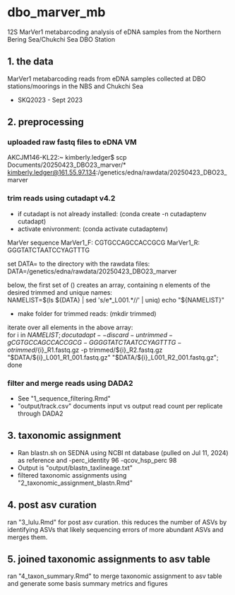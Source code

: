 # dbo_marver_mb

12S MarVer1 metabarcoding analysis of eDNA samples from the Northern Bering Sea/Chukchi Sea DBO Station 

## 1. the data 

MarVer1 metabarcoding reads from eDNA samples collected at DBO stations/moorings in the NBS and Chukchi Sea
- SKQ2023 - Sept 2023 

## 2. preprocessing 

### uploaded raw fastq files to eDNA VM 
AKCJM146-KL22:~ kimberly.ledger$ scp Documents/20250423_DBO23_marver/* kimberly.ledger@161.55.97.134:/genetics/edna/rawdata/20250423_DBO23_marver

### trim reads using cutadapt v4.2
* if cutadapt is not already installed: (conda create -n cutadaptenv cutadapt)
* activate enivronment: (conda activate cutadaptenv) 

MarVer sequence 
MarVer1_F: CGTGCCAGCCACCGCG
MarVer1_R: GGGTATCTAATCCYAGTTTG

set DATA= to the directory with the rawdata files:   
DATA=/genetics/edna/rawdata/20250423_DBO23_marver

below, the first set of () creates an array, containing n elements of the desired trimmed and unique names:   
NAMELIST=$(ls ${DATA} | sed 's/e*_L001.*//' | uniq)
echo "${NAMELIST}"

* make folder for trimmed reads: (mkdir trimmed)

iterate over all elements in the above array:   
for i in ${NAMELIST}; do
   cutadapt --discard-untrimmed -g CGTGCCAGCCACCGCG -G GGGTATCTAATCCYAGTTTG -o trimmed/${i}_R1.fastq.gz -p trimmed/${i}_R2.fastq.gz "$DATA/${i}_L001_R1_001.fastq.gz" "$DATA/${i}_L001_R2_001.fastq.gz";
done

### filter and merge reads using DADA2 
- See "1_sequence_filtering.Rmd"
- "output/track.csv" documents input vs output read count per replicate through DADA2 

## 3. taxonomic assignment 
- Ran blastn.sh on SEDNA using NCBI nt database (pulled on Jul 11, 2024) as reference and -perc_identity 96 -qcov_hsp_perc 98
- Output is "output/blastn_taxlineage.txt"
- filtered taxonomic assignments using "2_taxonomic_assignment_blastn.Rmd"

## 4. post asv curation 
ran "3_lulu.Rmd" for post asv curation. this reduces the number of ASVs by identifying ASVs that likely sequencing errors of more abundant ASVs and merges them.  
## 5. joined taxonomic assignments to asv table  
ran "4_taxon_summary.Rmd" to merge taxonomic assignment to asv table and generate some basis summary metrics and figures 
